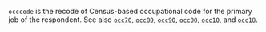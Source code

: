 `occcode` is the recode of Census-based occupational code for the primary job of the respondent. See also [`occ70`](occ70.md), [`occ80`](occ80.md), [`occ90`](occ90.md), [`occ00`](occ00.md), [`occ10`](occ10.md), and [`occ18`](occ18.md).
